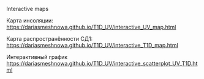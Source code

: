 Interactive maps

Карта инсоляции:
https://dariasmeshnowa.github.io/T1D_UV/interactive_UV_map.html

Карта распространённости СД1:
https://dariasmeshnowa.github.io/T1D_UV/interactive_T1D_map.html

Интерактивный график 
https://dariasmeshnowa.github.io/T1D_UV/interactive_scatterplot_UV_T1D.html

